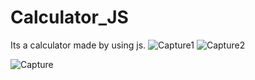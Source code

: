 # Calculator_JS
Its a calculator made by using js.
![Capture1](https://github.com/HanumeshGupta/Calculator_JS/assets/149268007/3c568f37-7228-49b0-a319-518b08ea1801)
![Capture2](https://github.com/HanumeshGupta/Calculator_JS/assets/149268007/85485b81-ef22-42b1-935f-339bb51fad42)

![Capture](https://github.com/HanumeshGupta/Calculator_JS/assets/149268007/7f57b248-4abd-404c-abbc-2cd012472fe5)

